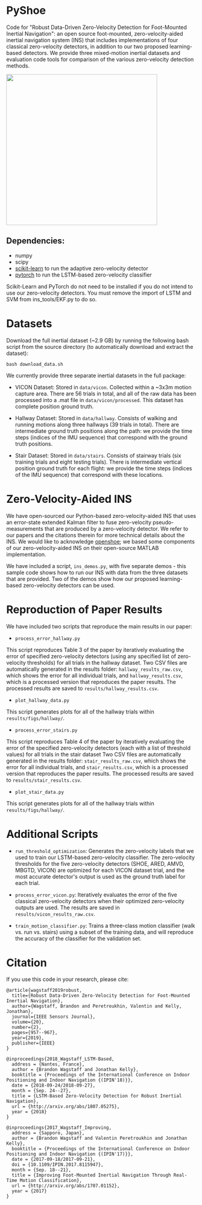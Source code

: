 # PyShoe

Code for "Robust Data-Driven Zero-Velocity Detection for Foot-Mounted Inertial Navigation": an open source foot-mounted, zero-velocity-aided inertial navigation system (INS) that includes implementations of four classical zero-velocity detectors, in addition to our two proposed learning-based detectors. We provide three mixed-motion inertial datasets and evaluation code tools for comparison of the various zero-velocity detection methods.

<img src="https://github.com/utiasSTARS/pyshoe/blob/master/data/main_figure.png" width="400px"/>

## Dependencies:
* numpy
* scipy 
* [scikit-learn](https://scikit-learn.org/stable/) to run the adaptive zero-velocity detector
* [pytorch](https://pytorch.org/) to run the LSTM-based zero-velocity classifier

Scikit-Learn and PyTorch do not need to be installed if you do not intend to use our zero-velocity detectors.  You must remove the import of LSTM and SVM from ins_tools/EKF.py to do so.

# Datasets

Download the full inertial dataset (~2.9 GB) by running the following bash script from the source directory (to automatically download and extract the dataset):

```
bash download_data.sh
```
We currently provide three separate inertial datasets in the full package:

* VICON Dataset: Stored in `data/vicon`. Collected within a ~3x3m motion capture area. There are 56 trials in total, and all of the raw data has been processed into a .mat file in `data/vicon/processed`. This dataset has complete position ground truth. 

* Hallway Dataset: Stored in `data/hallway`.  Consists of walking and running motions along three hallways (39 trials in total). There are intermediate ground truth positions along the path: we provide the time steps (indices of the IMU sequence) that correspond with the ground truth positions. 

* Stair Dataset: Stored in `data/stairs`.  Consists of stairway trials (six training trials and eight testing trials). There is intermediate vertical position ground truth for each flight: we provide the time steps (indices of the IMU sequence) that correspond with these locations.

# Zero-Velocity-Aided INS
We have open-sourced our Python-based zero-velocity-aided INS that uses an error-state extended Kalman filter to fuse zero-velocity pseudo-measurements that are produced by a zero-velocity detector.  We refer to our papers and the citations therein for more technical details about the INS. We would like to acknowledge [openshoe](http://www.openshoe.org/); we based some components of our zero-velocity-aided INS on their open-source MATLAB implementation.

We have included a script, `ins_demos.py`, with five separate demos - this sample code shows how to run our INS with data from the three datasets that are provided. Two of the demos show how our proposed learning-based zero-velocity detectors can be used.

# Reproduction of Paper Results
We have included two scripts that reproduce the main results in our paper:

* `process_error_hallway.py` 

This script reproduces Table 3 of the paper by iteratively evaluating the error of specified zero-velocity detectors (using any specified list of zero-velocity thresholds) for all trials in the hallway dataset. Two CSV files are automatically generated in the results folder: `hallway_results_raw.csv`, which shows the error for all individual trials, and `hallway_results.csv`, which is a processed version that reproduces the paper results. The processed results are saved to `results/hallway_results.csv`.

* `plot_hallway_data.py` 

This script generates plots for all of the hallway trials within `results/figs/hallway/`.

* `process_error_stairs.py`

This script reproduces Table 4 of the paper by iteratively evaluating the error of the specified zero-velocity detectors (each with a list of threshold values) for all trials in the stair dataset Two CSV files are automatically generated in the results folder: `stair_results_raw.csv`, which shows the error for all individual trials, and `stair_results.csv`, which is a processed version that reproduces the paper results. The processed results are saved to `results/stair_results.csv`. 

* `plot_stair_data.py` 

This script generates plots for all of the hallway trials within `results/figs/hallway/`.

# Additional Scripts
* `run_threshold_optimization`: Generates the zero-velocity labels that we used to train our LSTM-based zero-velocity classifier. The zero-velocity thresholds for the five zero-velocity detectors (SHOE, ARED, AMVD, MBGTD, VICON) are optimized for each VICON dataset trial, and the most accurate detector's output is used as the ground truth label for each trial.

* `process_error_vicon.py`: Iteratively evaluates the error of the five classical zero-velocity detectors when their optimized zero-velocity outputs are used. The results are saved in `results/vicon_results_raw.csv`. 

* `train_motion_classifier.py`: Trains a three-class motion classifier (walk vs. run vs. stairs) using a subset of the training data, and will reproduce the accuracy of the classifier for the validation set.

# Citation
If you use this code in your research, please cite:
```
@article{wagstaff2019robust,
  title={Robust Data-Driven Zero-Velocity Detection for Foot-Mounted Inertial Navigation},
  author={Wagstaff, Brandon and Peretroukhin, Valentin and Kelly, Jonathan},
  journal={IEEE Sensors Journal},
  volume={20},
  number={2},
  pages={957--967},
  year={2019},
  publisher={IEEE}
}
```
```
@inproceedings{2018_Wagstaff_LSTM-Based,
  address = {Nantes, France},
  author = {Brandon Wagstaff and Jonathan Kelly},
  booktitle = {Proceedings of the International Conference on Indoor Positioning and Indoor Navigation {(IPIN'18)}},
  date = {2018-09-24/2018-09-27},
  month = {Sep. 24--27},
  title = {LSTM-Based Zero-Velocity Detection for Robust Inertial Navigation},
  url = {http://arxiv.org/abs/1807.05275},
  year = {2018}
}
```
```
@inproceedings{2017_Wagstaff_Improving,
  address = {Sapporo, Japan},
  author = {Brandon Wagstaff and Valentin Peretroukhin and Jonathan Kelly},
  booktitle = {Proceedings of the International Conference on Indoor Positioning and Indoor Navigation {(IPIN'17)}},
  date = {2017-09-18/2017-09-21},
  doi = {10.1109/IPIN.2017.8115947},
  month = {Sep. 18--21},
  title = {Improving Foot-Mounted Inertial Navigation Through Real-Time Motion Classification},
  url = {http://arxiv.org/abs/1707.01152},
  year = {2017}
}
```

